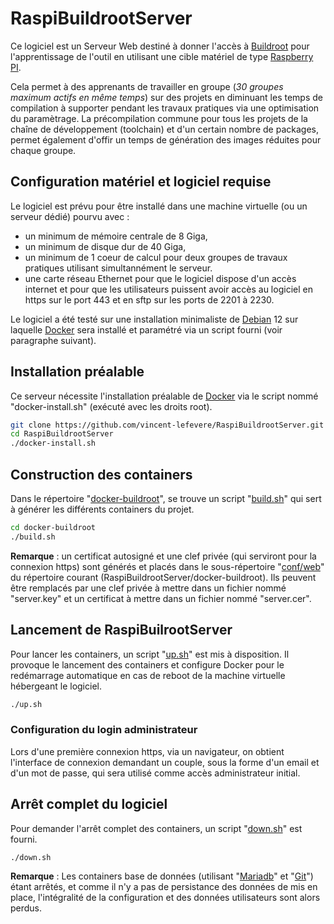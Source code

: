 # RaspiBuildrootServer
Ce logiciel est un Serveur Web destiné à donner l'accès à [Buildroot](https://buildroot.org)
pour l'apprentissage de l'outil en utilisant une cible matériel de type [Raspberry PI](https://www.raspberrypi.com).

Cela permet à des apprenants de travailler en groupe (<i>30 groupes maximum actifs en même temps</i>) sur des projets en diminuant les temps de compilation
à supporter pendant les travaux pratiques via une optimisation du paramètrage. La précompilation commune
pour tous les projets de la chaîne de développement (toolchain) et d'un certain nombre de packages, permet
également d'offir un temps de génération des images réduites pour chaque groupe.

## Configuration matériel et logiciel requise

Le logiciel est prévu pour être installé dans une machine virtuelle (ou un serveur dédié) pourvu
avec :
- un minimum de mémoire centrale de 8 Giga,
- un minimum de disque dur de 40 Giga,
- un minimum de 1 coeur de calcul pour deux groupes de travaux pratiques utilisant simultannément le serveur.
- une carte réseau Ethernet pour que le logiciel dispose d'un accès internet et pour que les utilisateurs 
puissent avoir accès au logiciel en https sur le port 443 et en sftp sur les ports de 2201 à 2230.

Le logiciel a été testé sur une installation minimaliste de [Debian](https://www.debian.org) 12 sur laquelle [Docker](https://www.docker.com)
sera installé et paramétré via un script fourni (voir paragraphe suivant).

## Installation préalable

Ce serveur nécessite l'installation préalable de [Docker](https://www.docker.com) via le script nommé 
"docker-install.sh" (exécuté avec les droits root).

```bash
git clone https://github.com/vincent-lefevere/RaspiBuildrootServer.git
cd RaspiBuildrootServer
./docker-install.sh
```

## Construction des containers 

Dans le répertoire "[docker-buildroot](https://github.com/vincent-lefevere/RaspiBuildrootServer/tree/main/docker-buildroot)",
se trouve un script "[build.sh](https://github.com/vincent-lefevere/RaspiBuildrootServer/blob/main/docker-buildroot/build.sh)"
qui sert à générer les différents containers du projet.

```bash
cd docker-buildroot
./build.sh
```

<b>Remarque</b> : un certificat autosigné et une clef privée (qui serviront pour la connexion https)
sont générés et placés dans le sous-répertoire "[conf/web](https://github.com/vincent-lefevere/RaspiBuildrootServer/tree/main/docker-buildroot/conf/web)"
du répertoire courant (RaspiBuildrootServer/docker-buildroot).
Ils peuvent être remplacés par une clef privée à mettre dans un fichier nommé "server.key" et un certificat
à mettre dans un fichier nommé "server.cer".

## Lancement de RaspiBuilrootServer

Pour lancer les containers, un script "[up.sh](https://github.com/vincent-lefevere/RaspiBuildrootServer/blob/main/docker-buildroot/up.sh)"
est mis à disposition. Il provoque le lancement des containers et configure Docker pour le redémarrage
automatique en cas de reboot de la machine virtuelle hébergeant le logiciel.

```bash
./up.sh
```

### Configuration du login administrateur

Lors d'une première connexion https, via un navigateur, on obtient l'interface de connexion
demandant un couple, sous la forme d'un email et d'un mot de passe, qui sera utilisé comme accès administrateur initial.

## Arrêt complet du logiciel

Pour demander l'arrêt complet des containers, un script "[down.sh](https://github.com/vincent-lefevere/RaspiBuildrootServer/blob/main/docker-buildroot/down.sh)"
est fourni.

```bash
./down.sh
```

<b>Remarque</b> : Les containers base de données (utilisant "[Mariadb](https://mariadb.org)" et
"[Git](https://git-scm.com/)") étant arrêtés, et comme il n'y a pas de persistance des données de mis
en place, l'intégralité de la configuration et des données utilisateurs sont alors perdus.

